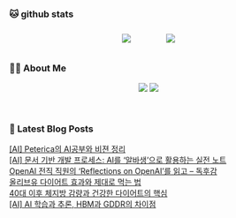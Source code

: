 
###  🐱 github stats  

<div id="main" align="center">
    <img src="https://github-readme-stats.vercel.app/api?username=peterica&count_private=true&show_icons=true&theme=radical"
        style="height: auto; margin-left: 20px; margin-right: 20px; padding: 10px;"/>
    <img src="https://github-readme-stats.vercel.app/api/top-langs/?username=peterica&layout=compact"   
        style="height: auto; margin-left: 20px; margin-right: 20px; padding: 10px;"/>
</div>

###  💁‍♀️ About Me  
<p align="center">
    <a href="https://peterica.tistory.com/"><img src="https://img.shields.io/badge/Blog-FF5722?style=flat-square&logo=Blogger&logoColor=white"/></a>
    <a href="mailto:ilovefran.ofm@gmail.com"><img src="https://img.shields.io/badge/Gmail-d14836?style=flat-square&logo=Gmail&logoColor=white&link=ilovefran.ofm@gmail.com"/></a>
</p>

<br>

### 📕 Latest Blog Posts   

<a href ="https://peterica.tistory.com/761"> [AI] Peterica의 AI공부와 비젼 정리 </a> <br>
<a href ="https://peterica.tistory.com/968"> [AI] 문서 기반 개발 프로세스: AI를 &lsquo;알바생&rsquo;으로 활용하는 실전 노트 </a> <br>
<a href ="https://peterica.tistory.com/969"> OpenAI 전직 직원의 &lsquo;Reflections on OpenAI&rsquo;를 읽고 &ndash; 독후감 </a> <br>
<a href ="https://peterica.tistory.com/967"> 올리브유 다이어트 효과와 제대로 먹는 법 </a> <br>
<a href ="https://peterica.tistory.com/966"> 40대 이후 체지방 감량과 건강한 다이어트의 핵심 </a> <br>
<a href ="https://peterica.tistory.com/965"> [AI] AI 학습과 추론, HBM과 GDDR의 차이점 </a> <br>
